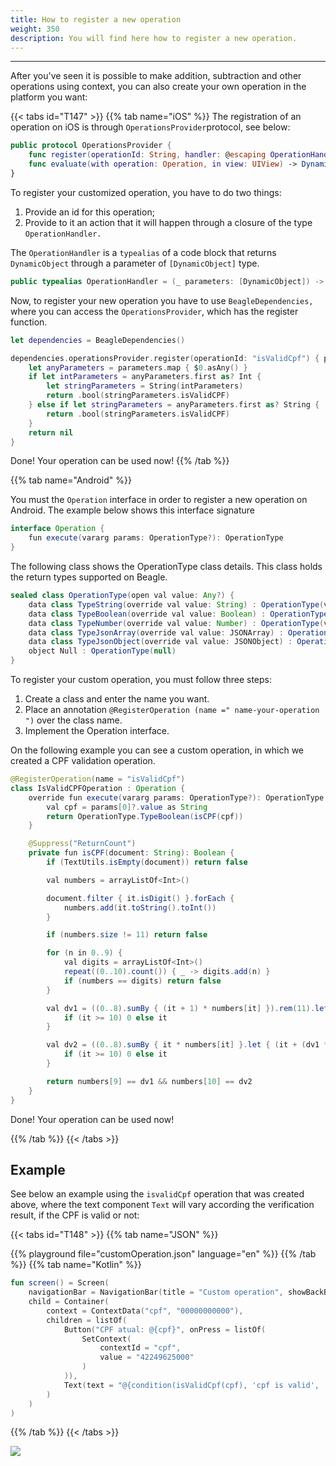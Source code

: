 ```yaml
---
title: How to register a new operation
weight: 350
description: You will find here how to register a new operation.
---
```


---

After you've seen it is possible to make addition, subtraction and other operations using context, you can also create your own operation in the platform you want:  

{{< tabs id="T147" >}}
{{% tab name="iOS" %}}
The registration of an operation on iOS is through `OperationsProvider`protocol, see below: 

```swift
public protocol OperationsProvider {
    func register(operationId: String, handler: @escaping OperationHandler)
    func evaluate(with operation: Operation, in view: UIView) -> DynamicObject
}
```

To register your customized operation, you have to do two things: 

1. Provide an id for this operation; 
2. Provide to it an action that it will happen through a closure of the type `OperationHandler.`

The `OperationHandler` is a `typealias` of a code block that returns  `DynamicObject` through a parameter of `[DynamicObject]` type.

```swift
public typealias OperationHandler = (_ parameters: [DynamicObject]) -> DynamicObject
```

Now, to register your new operation you have to use `BeagleDependencies,` where you can access the  `OperationsProvider`, which has the register function. 

```swift
let dependencies = BeagleDependencies()

dependencies.operationsProvider.register(operationId: "isValidCpf") { parameters in
    let anyParameters = parameters.map { $0.asAny() }
    if let intParameters = anyParameters.first as? Int {
        let stringParameters = String(intParameters)
        return .bool(stringParameters.isValidCPF)
    } else if let stringParameters = anyParameters.first as? String {
        return .bool(stringParameters.isValidCPF)
    }
    return nil
}
```

Done! Your operation can be used now! 
{{% /tab %}}

{{% tab name="Android" %}}

You must the `Operation` interface in order to register a new operation on Android. The example below shows this interface signature


```java
interface Operation {
    fun execute(vararg params: OperationType?): OperationType
}
```
The following class shows the OperationType class details. This class holds the return types supported on Beagle.


```java 
sealed class OperationType(open val value: Any?) {
    data class TypeString(override val value: String) : OperationType(value)
    data class TypeBoolean(override val value: Boolean) : OperationType(value)
    data class TypeNumber(override val value: Number) : OperationType(value)
    data class TypeJsonArray(override val value: JSONArray) : OperationType(value)
    data class TypeJsonObject(override val value: JSONObject) : OperationType(value)
    object Null : OperationType(null)
}
```

To register your custom operation, you must follow three steps:

1. Create a class and enter the name you want.
2. Place an annotation `@RegisterOperation (name =" name-your-operation ")` over the class name.
3. Implement the Operation interface.

On the following example you can see a custom operation, in which we created a CPF validation operation.

```java
@RegisterOperation(name = "isValidCpf")
class IsValidCPFOperation : Operation {
    override fun execute(vararg params: OperationType?): OperationType {
        val cpf = params[0]?.value as String
        return OperationType.TypeBoolean(isCPF(cpf))
    }

    @Suppress("ReturnCount")
    private fun isCPF(document: String): Boolean {
        if (TextUtils.isEmpty(document)) return false

        val numbers = arrayListOf<Int>()

        document.filter { it.isDigit() }.forEach {
            numbers.add(it.toString().toInt())
        }

        if (numbers.size != 11) return false

        for (n in 0..9) {
            val digits = arrayListOf<Int>()
            repeat((0..10).count()) { _ -> digits.add(n) }
            if (numbers == digits) return false
        }

        val dv1 = ((0..8).sumBy { (it + 1) * numbers[it] }).rem(11).let {
            if (it >= 10) 0 else it
        }

        val dv2 = ((0..8).sumBy { it * numbers[it] }.let { (it + (dv1 * 9)).rem(11) }).let {
            if (it >= 10) 0 else it
        }

        return numbers[9] == dv1 && numbers[10] == dv2
    }
}
```
Done! Your operation can be used now! 

{{% /tab %}}
{{< /tabs >}}

## Example

See below an example using the `isvalidCpf` operation that was created above, where the text component `Text` will vary according the verification result, if the CPF is valid or not: 

{{< tabs id="T148" >}}
{{% tab name="JSON" %}}
<!-- json-playground:customOperation.json
{
  "_beagleComponent_" : "beagle:screenComponent",
  "navigationBar" : {
    "title" : "Custom operation",
    "showBackButton" : true
  },
  "child" : {
    "_beagleComponent_" : "beagle:container",
    "children" : [ {
      "_beagleComponent_" : "beagle:button",
      "text" : "CPF atual: @{cpf}",
      "onPress" : [ {
        "_beagleAction_" : "beagle:setContext",
        "contextId" : "cpf",
        "value" : "42249625000"
      } ]
    }, {
      "_beagleComponent_" : "beagle:text",
      "text" : "@{condition(isValidCpf(cpf), 'cpf is valid', 'cpf is not valid')}"
    } ],
    "context" : {
      "id" : "cpf",
      "value" : "00000000000"
    }
  }
}
-->
{{% playground file="customOperation.json" language="en" %}}
{{% /tab %}}
{{% tab name="Kotlin" %}}
```kotlin
fun screen() = Screen(
    navigationBar = NavigationBar(title = "Custom operation", showBackButton = true),
    child = Container(
        context = ContextData("cpf", "00000000000"),
        children = listOf(
            Button("CPF atual: @{cpf}", onPress = listOf(
                SetContext(
                    contextId = "cpf",
                    value = "42249625000"
                )
            )),
            Text(text = "@{condition(isValidCpf(cpf), 'cpf is valid', 'cpf is not valid')}")
        )
    )
)
```
{{% /tab %}}
{{< /tabs >}}

![](/customoperation.gif)
